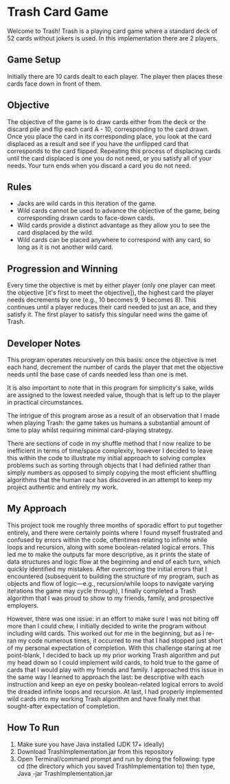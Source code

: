 # Trash Card Game

Welcome to Trash! Trash is a playing card game where a standard deck of 52 cards without jokers is used. In this implementation there are 2 players.

## Game Setup

Initially there are 10 cards dealt to each player. The player then places these cards face down in front of them.

## Objective

The objective of the game is to draw cards either from the deck or the discard pile and flip each card A - 10, corresponding to the card drawn. Once you place the card in its corresponding place, you look at the card displaced as a result and see if you have the unflipped card that corresponds to the card flipped. Repeating this process of displacing cards until the card displaced is one you do not need, or you satisfy all of your needs. Your turn ends when you discard a card you do not need.

## Rules

- Jacks are wild cards in this iteration of the game.
- Wild cards cannot be used to advance the objective of the game, being corresponding drawn cards to face-down cards.
- Wild cards provide a distinct advantage as they allow you to see the card displaced by the wild.
- Wild cards can be placed anywhere to correspond with any card, so long as it is not another wild card.

## Progression and Winning

Every time the objective is met by either player (only one player can meet the objective [it's first to meet the objective]), the highest card the player needs decrements by one (e.g., 10 becomes 9, 9 becomes 8). This continues until a player reduces their card needed to just an ace, and they satisfy it. The first player to satisfy this singular need wins the game of Trash.

## Developer Notes

This program operates recursively on this basis: once the objective is met each hand, decrement the number of cards the player that met the objective needs until the base case of cards needed less than one is met.

It is also important to note that in this program for simplicity's sake, wilds are assigned to the lowest needed value, though that is left up to the player in practical circumstances.

The intrigue of this program arose as a result of an observation that I made when playing Trash: the game takes us humans a substantial amount of time to play whilst requiring minimal card-playing strategy.

There are sections of code in my shuffle method that I now realize to be inefficient in terms of time/space complexity, however I decided to leave this within the code to illustrate my initial approach to solving complex problems such as sorting through objects that I had definied rather than simply numbers as opposed to simply copying the most efficient shuffling algorithms that the human race has discovered in an attempt to keep my project authentic and entirely my work.

## My Approach

This project took me roughly three months of sporadic effort to put together entirely, and there were certainly points where I found myself frustrated and confused by errors within the code, oftentimes relating to infinite while loops and recursion, along with some boolean-related logical errors. This led me to make the outputs far more descriptive, as it prints the state of data structures and logic flow at the beginning and end of each turn, which quickly identified my mistakes. After overcoming the initial errors that I encountered (subsequent to building the structure of my program, such as objects and flow of logic—e.g., recursion/while loops to navigate varying iterations the game may cycle through), I finally completed a Trash algorithm that I was proud to show to my friends, family, and prospective employers.

However, there was one issue: in an effort to make sure I was not biting off more than I could chew, I initially decided to write the program without including wild cards. This worked out for me in the beginning, but as I re-ran my code numerous times, it occurred to me that I had stopped just short of my personal expectation of completion. With this challenge staring at me point-blank, I decided to back up my prior working Trash algorithm and put my head down so I could implement wild cards, to hold true to the game of cards that I would play with my friends and family. I approached this issue in the same way I learned to approach the last: be descriptive with each instruction and keep an eye on pesky boolean-related logical errors to avoid the dreaded infinite loops and recursion. At last, I had properly implemented wild cards into my working Trash algorithm and have finally met that sought-after expectation of completion.

## How To Run
1. Make sure you have Java installed  (JDK 17+ ideally)
2. Download TrashImplementation.jar from this repository
3. Open Terminal/command prompt and run by doing the following:
    type cd (the directory which you saved TrashImplementation to)
    then type,    Java -jar TrashImplementation.jar


